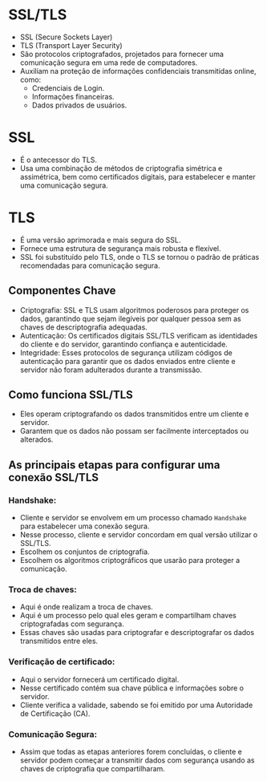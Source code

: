 # SSL/TLS
- SSL (Secure Sockets Layer)
- TLS (Transport Layer Security)
- São protocolos criptografados, projetados para fornecer uma comunicação segura em uma rede de computadores.
- Auxiliam na proteção de informações confidenciais transmitidas online, como:
  - Credenciais de Login.
  - Informações financeiras.
  - Dados privados de usuários.

# SSL
- É o antecessor do TLS.
- Usa uma combinação de métodos de criptografia simétrica e assimétrica, bem como certificados digitais, para estabelecer e manter uma comunicação segura.

# TLS
- É uma versão aprimorada e mais segura do SSL.
- Fornece uma estrutura de segurança mais robusta e flexível.
- SSL foi substituído pelo TLS, onde o TLS se tornou o padrão de práticas recomendadas para comunicação segura.

## Componentes Chave
- Criptografia: SSL e TLS usam algoritmos poderosos para proteger os dados, garantindo que sejam ilegíveis por qualquer pessoa sem as chaves de descriptografia adequadas.
- Autenticação: Os certificados digitais SSL/TLS verificam as identidades do cliente e do servidor, garantindo confiança e autenticidade.
- Integridade: Esses protocolos de segurança utilizam códigos de autenticação para garantir que os dados enviados entre cliente e servidor não foram adulterados durante a transmissão.

## Como funciona SSL/TLS
  - Eles operam criptografando os dados transmitidos entre um cliente e servidor.
  - Garantem que os dados não possam ser facilmente interceptados ou alterados.
  
## As principais etapas para configurar uma conexão SSL/TLS
  ### Handshake:
  - Cliente e servidor se envolvem em um processo chamado ``Handshake`` para estabelecer uma conexão segura.
  - Nesse processo, cliente e servidor concordam em qual versão utilizar o SSL/TLS.
  - Escolhem os conjuntos de criptografia.
  - Escolhem os algoritmos criptográficos que usarão para proteger a comunicação.

  ### Troca de chaves:
  - Aqui é onde realizam a troca de chaves.
  - Aqui é um processo pelo qual eles geram e compartilham chaves criptografadas com segurança.
  - Essas chaves são usadas para criptografar e descriptografar os dados transmitidos entre eles.

  ### Verificação de certificado: 
  - Aqui o servidor fornecerá um certificado digital.
  - Nesse certificado contém sua chave pública e informações sobre o servidor.
  - Cliente verifica a validade, sabendo se foi emitido por uma Autoridade de Certificação (CA).
  
  ### Comunicação Segura:
  - Assim que todas as etapas anteriores forem concluídas, o cliente e servidor podem começar a transmitir dados com segurança usando as chaves de criptografia que compartilharam.
